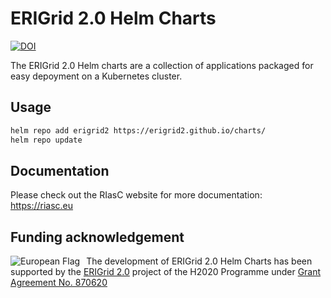 # ERIGrid 2.0 Helm Charts

[![DOI](https://zenodo.org/badge/DOI/10.5281/zenodo.5571783.svg)](https://doi.org/10.5281/zenodo.5571783)

The ERIGrid 2.0 Helm charts are a collection of applications packaged for easy depoyment on a Kubernetes cluster.
## Usage

```bash
helm repo add erigrid2 https://erigrid2.github.io/charts/
helm repo update
```

## Documentation

Please check out the RIasC website for more documentation: https://riasc.eu

## Funding acknowledgement

<img alt="European Flag" src="https://erigrid2.eu/wp-content/uploads/2020/03/europa_flag_low.jpg" align="left" style="margin-right: 10px"/> The development of ERIGrid 2.0 Helm Charts has been supported by the [ERIGrid 2.0](https://erigrid2.eu) project of the H2020 Programme under [Grant Agreement No. 870620](https://cordis.europa.eu/project/id/870620)
